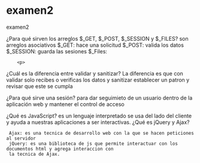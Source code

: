 # examen2
examen2

¿Para qué sirven los arreglos $_GET, $_POST, $_SESSION y $_FILES?
son arreglos asociativos
$_GET: hace una solicitud 
$_POST:  valida los datos
$_SESSION: guarda las sesiones
$_Files:

        <p> 	
¿Cuál es la diferencia entre validar y sanitizar?
      La  diferencia es que con validar solo recibes o verificas los datos y sanitizar establecer un patron 
      y revisar que este se cumpla 


¿Para qué sirve una sesión?
         para dar seguimieto de un usuario dentro de la aplicación web y mantener el control de acceso 

¿Qué es JavaScript?
 	es un lenguaje interpretado se usa del lado del cliente y ayuda a nuestras aplicaciones a ser 
	interactivas.
¿Qué es jQuery y Ajax?

     Ajax: es una tecnica de desarrollo web con la que se hacen peticiones al servidor
     jQuery: es una biblioteca de js que permite interactuar con los documentos html y agrega interaccion con 
     la tecnica de Ajax.

